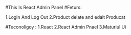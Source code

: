 #This Is React Admin Panel 
#Feturs:

1.Login And Log Out 
2.Product delate and edait Producat 

#Teconoligoy :
1.React 
2.React Admin Pnael 
3.Maturiul Ui 
